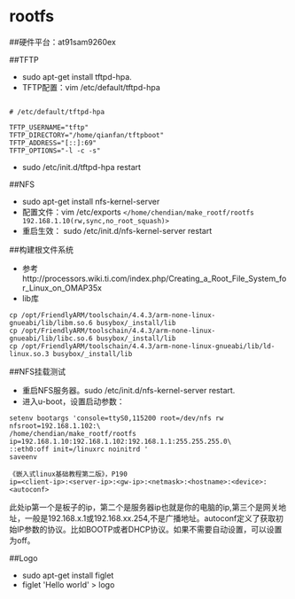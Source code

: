 # rootfs

##硬件平台：at91sam9260ex

##TFTP
- sudo apt-get install tftpd-hpa.
- TFTP配置：vim /etc/default/tftpd-hpa

~~~

# /etc/default/tftpd-hpa

TFTP_USERNAME="tftp"
TFTP_DIRECTORY="/home/qianfan/tftpboot"
TFTP_ADDRESS="[::]:69"
TFTP_OPTIONS="-l -c -s"
~~~
- sudo /etc/init.d/tftpd-hpa restart

##NFS
- sudo apt-get install nfs-kernel-server
- 配置文件：vim /etc/exports `</home/chendian/make_rootf/rootfs 192.168.1.10(rw,sync,no_root_squash)>`
- 重启生效： sudo /etc/init.d/nfs-kernel-server restart

##构建根文件系统
- 参考http://processors.wiki.ti.com/index.php/Creating_a_Root_File_System_for_Linux_on_OMAP35x
- lib库
~~~
cp /opt/FriendlyARM/toolschain/4.4.3/arm-none-linux-gnueabi/lib/libm.so.6 busybox/_install/lib
cp /opt/FriendlyARM/toolschain/4.4.3/arm-none-linux-gnueabi/lib/libc.so.6 busybox/_install/lib
cp /opt/FriendlyARM/toolschain/4.4.3/arm-none-linux-gnueabi/lib/ld-linux.so.3 busybox/_install/lib
~~~

##NFS挂载测试
- 重启NFS服务器。sudo /etc/init.d/nfs-kernel-server restart.
- 进入u-boot，设置启动参数：
~~~
setenv bootargs 'console=ttyS0,115200 root=/dev/nfs rw nfsroot=192.168.1.102:\
/home/chendian/make_rootf/rootfs ip=192.168.1.10:192.168.1.102:192.168.1.1:255.255.255.0\
::eth0:off init=/linuxrc noinitrd '
saveenv
~~~
~~~
《嵌入式linux基础教程第二版》，P190
ip=<client-ip>:<server-ip>:<gw-ip>:<netmask>:<hostname>:<device>:<autoconf>
~~~
此处ip第一个是板子的ip，第二个是服务器ip也就是你的电脑的ip,第三个是网关地址，一般是192.168.x.1或192.168.xx.254,不是广播地址。autoconf定义了获取初始IP参数的协议。比如BOOTP或者DHCP协议。如果不需要自动设置，可以设置为off。

##Logo
- sudo apt-get install figlet
- figlet 'Hello world' > logo
